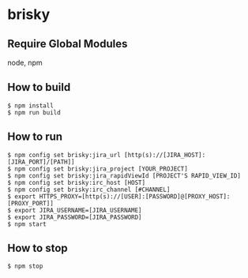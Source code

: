brisky
============

Require Global Modules
----

node, npm

How to build
----
```
$ npm install
$ npm run build
```

How to run
----

```
$ npm config set brisky:jira_url [http(s)://[JIRA_HOST]:[JIRA_PORT]/[PATH]]
$ npm config set brisky:jira_project [YOUR_PROJECT]
$ npm config set brisky:jira_rapidViewId [PROJECT'S RAPID_VIEW_ID]
$ npm config set brisky:irc_host [HOST]
$ npm config set brisky:irc_channel [#CHANNEL]
$ export HTTPS_PROXY=[http(s)://[USER]:[PASSWORD]@[PROXY_HOST]:[PROXY_PORT]]
$ export JIRA_USERNAME=[JIRA_USERNAME]
$ export JIRA_PASSWORD=[JIRA_PASSWORD]
$ npm start
```

How to stop
----

```
$ npm stop
```

